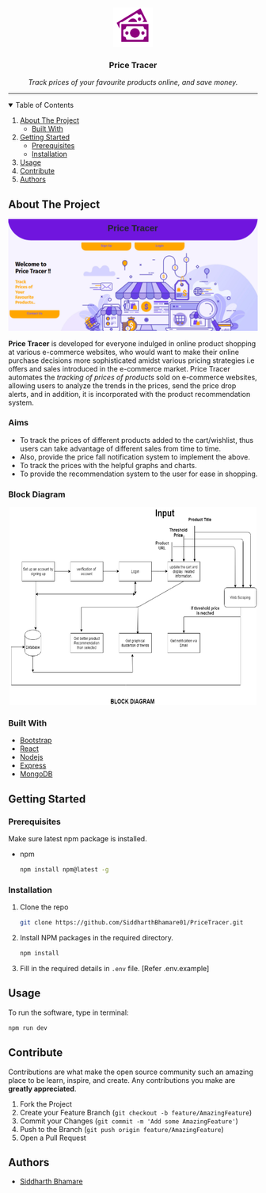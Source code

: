
<!-- PROJECT LOGO -->
<br />
<p align="center">
  <a href="https://github.com/SiddharthBhamare01/PriceTracer">
    <img src="images/logo.png" alt="Logo" width="80" height="80">
  </a>

  <h3 align="center">Price Tracer</h3>

  <p align="center">
  <i>Track prices of your favourite products online, and save money.</i>
  </p>
</p>
<hr/>

<!-- TABLE OF CONTENTS -->
<details open="open">
  <summary>Table of Contents</summary>
  <ol>
    <li>
      <a href="#about-the-project">About The Project</a>
      <ul>
        <li><a href="#built-with">Built With</a></li>
      </ul>
    </li>
    <li>
      <a href="#getting-started">Getting Started</a>
      <ul>
        <li><a href="#prerequisites">Prerequisites</a></li>
        <li><a href="#installation">Installation</a></li>
      </ul>
    </li>
    <li><a href="#usage">Usage</a></li>
    <li><a href="#contribute">Contribute</a></li>
    <li><a href="#authors">Authors</a></li>
  </ol>
</details>

<!-- ABOUT THE PROJECT -->
## About The Project

[![Price Tracer][product-screenshot]](https://github.com/SiddharthBhamare01/PriceTracer)

**Price Tracer** is developed for everyone indulged in online product shopping at various e-commerce websites, who would want to make their online purchase decisions more sophisticated amidst various pricing strategies i.e offers and sales introduced in the e-commerce market. Price Tracer automates the *tracking of prices of products* sold on e-commerce websites, allowing users to analyze the trends in the prices, send the price drop alerts, and in addition, it is incorporated with the product recommendation system.

### Aims
* To track the prices of different products added to the cart/wishlist, thus users can take advantage of different sales from time to time.
* Also, provide the price fall notification system to implement the above.
* To track the prices with the helpful graphs and charts. 
* To provide the recommendation system to the user for ease in shopping.

### Block Diagram
<p align="center">
    <img src="images/block_diagram.png" alt="Logo" width="500" height="400">
 </p>


### Built With

* [Bootstrap](https://getbootstrap.com)
* [React](https://reactjs.org/)
* [Nodejs](https://nodejs.org/en/)
* [Express](https://expressjs.com/)
* [MongoDB](https://www.mongodb.com/)



<!-- GETTING STARTED -->
## Getting Started

### Prerequisites
Make sure latest npm package is installed.
* npm
  ```sh
  npm install npm@latest -g
  ```

### Installation

1. Clone the repo
   ```sh
   git clone https://github.com/SiddharthBhamare01/PriceTracer.git
   ```
2. Install NPM packages in the required directory.
   ```sh
   npm install
   ```
3. Fill in the required details in `.env` file. [Refer .env.example]


<!-- USAGE EXAMPLES -->
## Usage

To run the software, type in terminal:
  ```sh
  npm run dev
  ```

## Contribute

Contributions are what make the open source community such an amazing place to be learn, inspire, and create. Any contributions you make are **greatly appreciated**.

1. Fork the Project
2. Create your Feature Branch (`git checkout -b feature/AmazingFeature`)
3. Commit your Changes (`git commit -m 'Add some AmazingFeature'`)
4. Push to the Branch (`git push origin feature/AmazingFeature`)
5. Open a Pull Request


## Authors

* [Siddharth Bhamare](https://github.com/SiddharthBhamare01)



[product-screenshot]: images/home.png
